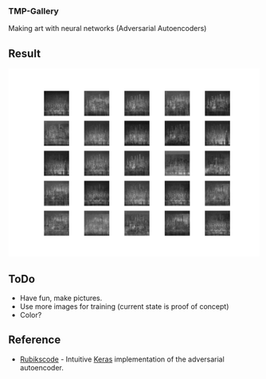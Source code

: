 ### TMP-Gallery
Making art with neural networks (Adversarial Autoencoders)

## Result

![Skylines](https://github.com/guy477/TMP-Gallery/blob/master/generated-aae/100.png)

## ToDo
* Have fun, make pictures. 
* Use more images for training (current state is proof of concept)
* Color?

## Reference

* [Rubikscode](https://rubikscode.net/2019/01/21/generating-images-using-adversarial-autoencoders-and-python/) - Intuitive [Keras](keras.io) implementation of the adversarial autoencoder.
